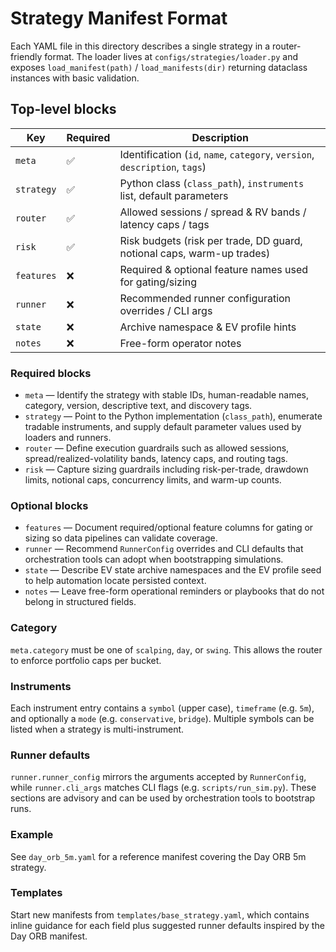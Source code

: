 # Strategy Manifest Format

Each YAML file in this directory describes a single strategy in a router-friendly
format. The loader lives at `configs/strategies/loader.py` and exposes
`load_manifest(path)` / `load_manifests(dir)` returning dataclass instances with
basic validation.

## Top-level blocks

| Key        | Required | Description |
|------------|----------|-------------|
| `meta`     | ✅        | Identification (`id`, `name`, `category`, `version`, `description`, `tags`) |
| `strategy` | ✅        | Python class (`class_path`), `instruments` list, default parameters |
| `router`   | ✅        | Allowed sessions / spread & RV bands / latency caps / tags |
| `risk`     | ✅        | Risk budgets (risk per trade, DD guard, notional caps, warm-up trades) |
| `features` | ❌        | Required & optional feature names used for gating/sizing |
| `runner`   | ❌        | Recommended runner configuration overrides / CLI args |
| `state`    | ❌        | Archive namespace & EV profile hints |
| `notes`    | ❌        | Free-form operator notes |

### Required blocks
- `meta` — Identify the strategy with stable IDs, human-readable names, category, version, descriptive text, and discovery tags.
- `strategy` — Point to the Python implementation (`class_path`), enumerate tradable instruments, and supply default parameter values used by loaders and runners.
- `router` — Define execution guardrails such as allowed sessions, spread/realized-volatility bands, latency caps, and routing tags.
- `risk` — Capture sizing guardrails including risk-per-trade, drawdown limits, notional caps, concurrency limits, and warm-up counts.

### Optional blocks
- `features` — Document required/optional feature columns for gating or sizing so data pipelines can validate coverage.
- `runner` — Recommend `RunnerConfig` overrides and CLI defaults that orchestration tools can adopt when bootstrapping simulations.
- `state` — Describe EV state archive namespaces and the EV profile seed to help automation locate persisted context.
- `notes` — Leave free-form operational reminders or playbooks that do not belong in structured fields.

### Category
`meta.category` must be one of `scalping`, `day`, or `swing`. This allows the
router to enforce portfolio caps per bucket.

### Instruments
Each instrument entry contains a `symbol` (upper case), `timeframe` (e.g. `5m`),
and optionally a `mode` (e.g. `conservative`, `bridge`). Multiple symbols can be
listed when a strategy is multi-instrument.

### Runner defaults
`runner.runner_config` mirrors the arguments accepted by `RunnerConfig`, while
`runner.cli_args` matches CLI flags (e.g. `scripts/run_sim.py`). These sections
are advisory and can be used by orchestration tools to bootstrap runs.

### Example
See `day_orb_5m.yaml` for a reference manifest covering the Day ORB 5m strategy.

### Templates
Start new manifests from `templates/base_strategy.yaml`, which contains inline
guidance for each field plus suggested runner defaults inspired by the Day ORB
manifest.
